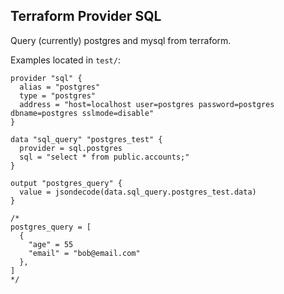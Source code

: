 ## Terraform Provider SQL

Query (currently) postgres and mysql from terraform.


Examples located in `test/`:
```
provider "sql" {
  alias = "postgres"
  type = "postgres"
  address = "host=localhost user=postgres password=postgres dbname=postgres sslmode=disable"
}

data "sql_query" "postgres_test" {
  provider = sql.postgres
  sql = "select * from public.accounts;"
}

output "postgres_query" {
  value = jsondecode(data.sql_query.postgres_test.data)
}

/*
postgres_query = [
  {
    "age" = 55
    "email" = "bob@email.com"
  },
]
*/
```